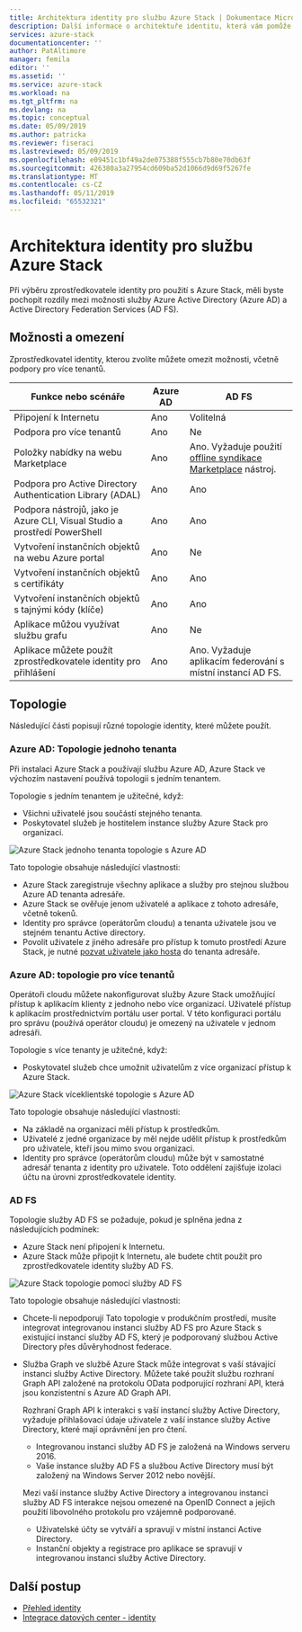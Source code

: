 ```yaml
---
title: Architektura identity pro službu Azure Stack | Dokumentace Microsoftu
description: Další informace o architektuře identitu, která vám pomůže s využitím Azure stacku.
services: azure-stack
documentationcenter: ''
author: PatAltimore
manager: femila
editor: ''
ms.assetid: ''
ms.service: azure-stack
ms.workload: na
ms.tgt_pltfrm: na
ms.devlang: na
ms.topic: conceptual
ms.date: 05/09/2019
ms.author: patricka
ms.reviewer: fiseraci
ms.lastreviewed: 05/09/2019
ms.openlocfilehash: e09451c1bf49a2de075388f555cb7b80e70db63f
ms.sourcegitcommit: 426380a3a27954cd609ba52d1066d9d69f5267fe
ms.translationtype: MT
ms.contentlocale: cs-CZ
ms.lasthandoff: 05/11/2019
ms.locfileid: "65532321"
---
```

# <a name="identity-architecture-for-azure-stack"></a>Architektura identity pro službu Azure Stack

Při výběru zprostředkovatele identity pro použití s Azure Stack, měli byste pochopit rozdíly mezi možnosti služby Azure Active Directory (Azure AD) a Active Directory Federation Services (AD FS).

## <a name="capabilities-and-limitations"></a>Možnosti a omezení 
Zprostředkovatel identity, kterou zvolíte můžete omezit možnosti, včetně podpory pro více tenantů. 

  

|Funkce nebo scénáře        |Azure AD  |AD FS  |
|------------------------------|----------|-------|
|Připojení k Internetu     |Ano       |Volitelná|
|Podpora pro více tenantů     |Ano       |Ne      |
|Položky nabídky na webu Marketplace |Ano       |Ano. Vyžaduje použití [offline syndikace Marketplace](azure-stack-download-azure-marketplace-item.md#disconnected-or-a-partially-connected-scenario) nástroj.|
|Podpora pro Active Directory Authentication Library (ADAL) |Ano |Ano|
|Podpora nástrojů, jako je Azure CLI, Visual Studio a prostředí PowerShell  |Ano |Ano|
|Vytvoření instančních objektů na webu Azure portal     |Ano |Ne|
|Vytvoření instančních objektů s certifikáty      |Ano |Ano|
|Vytvoření instančních objektů s tajnými kódy (klíče)    |Ano |Ano|
|Aplikace můžou využívat službu grafu           |Ano |Ne|
|Aplikace můžete použít zprostředkovatele identity pro přihlášení |Ano |Ano. Vyžaduje aplikacím federování s místní instancí AD FS. |

## <a name="topologies"></a>Topologie
Následující části popisují různé topologie identity, které můžete použít.

### <a name="azure-ad-single-tenant-topology"></a>Azure AD: Topologie jednoho tenanta 
Při instalaci Azure Stack a používají službu Azure AD, Azure Stack ve výchozím nastavení používá topologii s jedním tenantem. 

Topologie s jedním tenantem je užitečné, když:
- Všichni uživatelé jsou součástí stejného tenanta.
- Poskytovatel služeb je hostitelem instance služby Azure Stack pro organizaci. 

![Azure Stack jednoho tenanta topologie s Azure AD](media/azure-stack-identity-architecture/single-tenant.png)

Tato topologie obsahuje následující vlastnosti:
- Azure Stack zaregistruje všechny aplikace a služby pro stejnou službou Azure AD tenanta adresáře. 
- Azure Stack se ověřuje jenom uživatelé a aplikace z tohoto adresáře, včetně tokenů. 
- Identity pro správce (operátorům cloudu) a tenanta uživatele jsou ve stejném tenantu Active directory. 
- Povolit uživatele z jiného adresáře pro přístup k tomuto prostředí Azure Stack, je nutné [pozvat uživatele jako hosta](azure-stack-identity-overview.md#guest-users) do tenanta adresáře. 

### <a name="azure-ad-multi-tenant-topology"></a>Azure AD: topologie pro více tenantů
Operátoři cloudu můžete nakonfigurovat služby Azure Stack umožňující přístup k aplikacím klienty z jednoho nebo více organizací. Uživatelé přístup k aplikacím prostřednictvím portálu user portal. V této konfiguraci portálu pro správu (používá operátor cloudu) je omezený na uživatele v jednom adresáři. 

Topologie s více tenanty je užitečné, když:
- Poskytovatel služeb chce umožnit uživatelům z více organizací přístup k Azure Stack.

![Azure Stack víceklientské topologie s Azure AD](media/azure-stack-identity-architecture/multi-tenant.png)

Tato topologie obsahuje následující vlastnosti:
- Na základě na organizaci měli přístup k prostředkům. 
- Uživatelé z jedné organizace by měl nejde udělit přístup k prostředkům pro uživatele, kteří jsou mimo svou organizaci. 
- Identity pro správce (operátorům cloudu) může být v samostatné adresář tenanta z identity pro uživatele. Toto oddělení zajišťuje izolaci účtu na úrovni zprostředkovatele identity. 
 
### <a name="ad-fs"></a>AD FS  
Topologie služby AD FS se požaduje, pokud je splněna jedna z následujících podmínek:
- Azure Stack není připojení k Internetu.
- Azure Stack může připojit k Internetu, ale budete chtít použít pro zprostředkovatele identity služby AD FS.
  
![Azure Stack topologie pomocí služby AD FS](media/azure-stack-identity-architecture/adfs.png)

Tato topologie obsahuje následující vlastnosti:
- Chcete-li nepodporují Tato topologie v produkčním prostředí, musíte integrovat integrovanou instanci služby AD FS pro Azure Stack s existující instancí služby AD FS, který je podporovaný službou Active Directory přes důvěryhodnost federace. 
- Služba Graph ve službě Azure Stack může integrovat s vaší stávající instanci služby Active Directory. Můžete také použít službu rozhraní Graph API založené na protokolu OData podporující rozhraní API, která jsou konzistentní s Azure AD Graph API. 

  Rozhraní Graph API k interakci s vaší instancí služby Active Directory, vyžaduje přihlašovací údaje uživatele z vaší instance služby Active Directory, které mají oprávnění jen pro čtení. 
  - Integrovanou instanci služby AD FS je založená na Windows serveru 2016. 
  - Vaše instance služby AD FS a službou Active Directory musí být založený na Windows Server 2012 nebo novější. 
  
  Mezi vaší instance služby Active Directory a integrovanou instanci služby AD FS interakce nejsou omezené na OpenID Connect a jejich použití libovolného protokolu pro vzájemně podporované. 
  - Uživatelské účty se vytváří a spravují v místní instanci Active Directory.
  - Instanční objekty a registrace pro aplikace se spravují v integrovanou instanci služby Active Directory.



## <a name="next-steps"></a>Další postup
- [Přehled identity](azure-stack-identity-overview.md)   
- [Integrace datových center - identity](azure-stack-integrate-identity.md)
